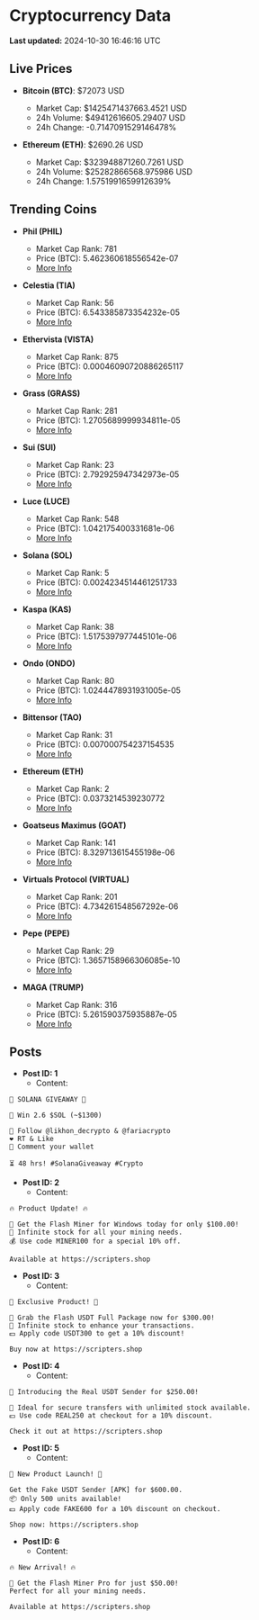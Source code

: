 # Cryptocurrency Data

**Last updated:** 2024-10-30 16:46:16 UTC

## Live Prices
- **Bitcoin (BTC)**: $72073 USD
  - Market Cap: $1425471437663.4521 USD
  - 24h Volume: $49412616605.29407 USD
  - 24h Change: -0.7147091529146478%

- **Ethereum (ETH)**: $2690.26 USD
  - Market Cap: $323948871260.7261 USD
  - 24h Volume: $25282866568.975986 USD
  - 24h Change: 1.5751991659912639%

## Trending Coins
- **Phil (PHIL)**
  - Market Cap Rank: 781
  - Price (BTC): 5.462360618556542e-07
  - [More Info](https://www.coingecko.com/en/coins/phil)

- **Celestia (TIA)**
  - Market Cap Rank: 56
  - Price (BTC): 6.543385873354232e-05
  - [More Info](https://www.coingecko.com/en/coins/celestia)

- **Ethervista (VISTA)**
  - Market Cap Rank: 875
  - Price (BTC): 0.00046090720886265117
  - [More Info](https://www.coingecko.com/en/coins/ethervista)

- **Grass (GRASS)**
  - Market Cap Rank: 281
  - Price (BTC): 1.2705689999934811e-05
  - [More Info](https://www.coingecko.com/en/coins/grass)

- **Sui (SUI)**
  - Market Cap Rank: 23
  - Price (BTC): 2.792925947342973e-05
  - [More Info](https://www.coingecko.com/en/coins/sui)

- **Luce (LUCE)**
  - Market Cap Rank: 548
  - Price (BTC): 1.042175400331681e-06
  - [More Info](https://www.coingecko.com/en/coins/luce)

- **Solana (SOL)**
  - Market Cap Rank: 5
  - Price (BTC): 0.0024234514461251733
  - [More Info](https://www.coingecko.com/en/coins/solana)

- **Kaspa (KAS)**
  - Market Cap Rank: 38
  - Price (BTC): 1.5175397977445101e-06
  - [More Info](https://www.coingecko.com/en/coins/kaspa)

- **Ondo (ONDO)**
  - Market Cap Rank: 80
  - Price (BTC): 1.0244478931931005e-05
  - [More Info](https://www.coingecko.com/en/coins/ondo)

- **Bittensor (TAO)**
  - Market Cap Rank: 31
  - Price (BTC): 0.007000754237154535
  - [More Info](https://www.coingecko.com/en/coins/bittensor)

- **Ethereum (ETH)**
  - Market Cap Rank: 2
  - Price (BTC): 0.0373214539230772
  - [More Info](https://www.coingecko.com/en/coins/ethereum)

- **Goatseus Maximus (GOAT)**
  - Market Cap Rank: 141
  - Price (BTC): 8.329713615455198e-06
  - [More Info](https://www.coingecko.com/en/coins/goatseus-maximus)

- **Virtuals Protocol (VIRTUAL)**
  - Market Cap Rank: 201
  - Price (BTC): 4.734261548567292e-06
  - [More Info](https://www.coingecko.com/en/coins/virtual-protocol)

- **Pepe (PEPE)**
  - Market Cap Rank: 29
  - Price (BTC): 1.3657158966306085e-10
  - [More Info](https://www.coingecko.com/en/coins/pepe)

- **MAGA (TRUMP)**
  - Market Cap Rank: 316
  - Price (BTC): 5.261590375935887e-05
  - [More Info](https://www.coingecko.com/en/coins/maga)

## Posts
- **Post ID: 1**
  - Content:
```
🚀 SOLANA GIVEAWAY 🚀

🎁 Win 2.6 $SOL (~$1300)

🤝 Follow @likhon_decrypto & @fariacrypto
❤️ RT & Like
💬 Comment your wallet

⏳ 48 hrs! #SolanaGiveaway #Crypto
```

- **Post ID: 2**
  - Content:
```
🔥 Product Update! 🔥

🚀 Get the Flash Miner for Windows today for only $100.00!
🔋 Infinite stock for all your mining needs.
💰 Use code MINER100 for a special 10% off.

Available at https://scripters.shop
```

- **Post ID: 3**
  - Content:
```
🎁 Exclusive Product! 🎁

💸 Grab the Flash USDT Full Package now for $300.00!
🎉 Infinite stock to enhance your transactions.
💵 Apply code USDT300 to get a 10% discount!

Buy now at https://scripters.shop
```

- **Post ID: 4**
  - Content:
```
💎 Introducing the Real USDT Sender for $250.00!

💼 Ideal for secure transfers with unlimited stock available.
💵 Use code REAL250 at checkout for a 10% discount.

Check it out at https://scripters.shop
```

- **Post ID: 5**
  - Content:
```
🚀 New Product Launch! 🚀

Get the Fake USDT Sender [APK] for $600.00.
📦 Only 500 units available!
💵 Apply code FAKE600 for a 10% discount on checkout.

Shop now: https://scripters.shop
```

- **Post ID: 6**
  - Content:
```
🔥 New Arrival! 🔥

💸 Get the Flash Miner Pro for just $50.00!
Perfect for all your mining needs.

Available at https://scripters.shop
```

